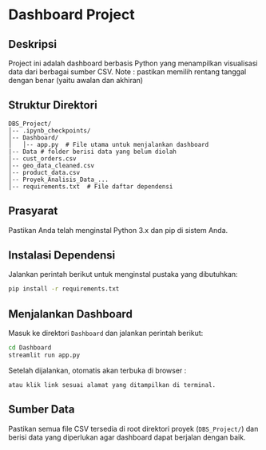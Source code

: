 # Dashboard Project

## Deskripsi

Project ini adalah dashboard berbasis Python yang menampilkan visualisasi data dari berbagai sumber CSV.
Note : pastikan memilih rentang tanggal dengan benar (yaitu awalan dan akhiran)

## Struktur Direktori

```
DBS_Project/
│-- .ipynb_checkpoints/
│-- Dashboard/
│   │-- app.py  # File utama untuk menjalankan dashboard
|-- Data # folder berisi data yang belum diolah
│-- cust_orders.csv
│-- geo_data_cleaned.csv
│-- product_data.csv
│-- Proyek_Analisis_Data_...
│-- requirements.txt  # File daftar dependensi
```

## Prasyarat

Pastikan Anda telah menginstal Python 3.x dan pip di sistem Anda.

## Instalasi Dependensi

Jalankan perintah berikut untuk menginstal pustaka yang dibutuhkan:

```sh
pip install -r requirements.txt
```

## Menjalankan Dashboard

Masuk ke direktori `Dashboard` dan jalankan perintah berikut:

```sh
cd Dashboard
streamlit run app.py
```

Setelah dijalankan, otomatis akan terbuka di browser :

```
atau klik link sesuai alamat yang ditampilkan di terminal.

```

## Sumber Data

Pastikan semua file CSV tersedia di root direktori proyek (`DBS_Project/`) dan berisi data yang diperlukan agar dashboard dapat berjalan dengan baik.
